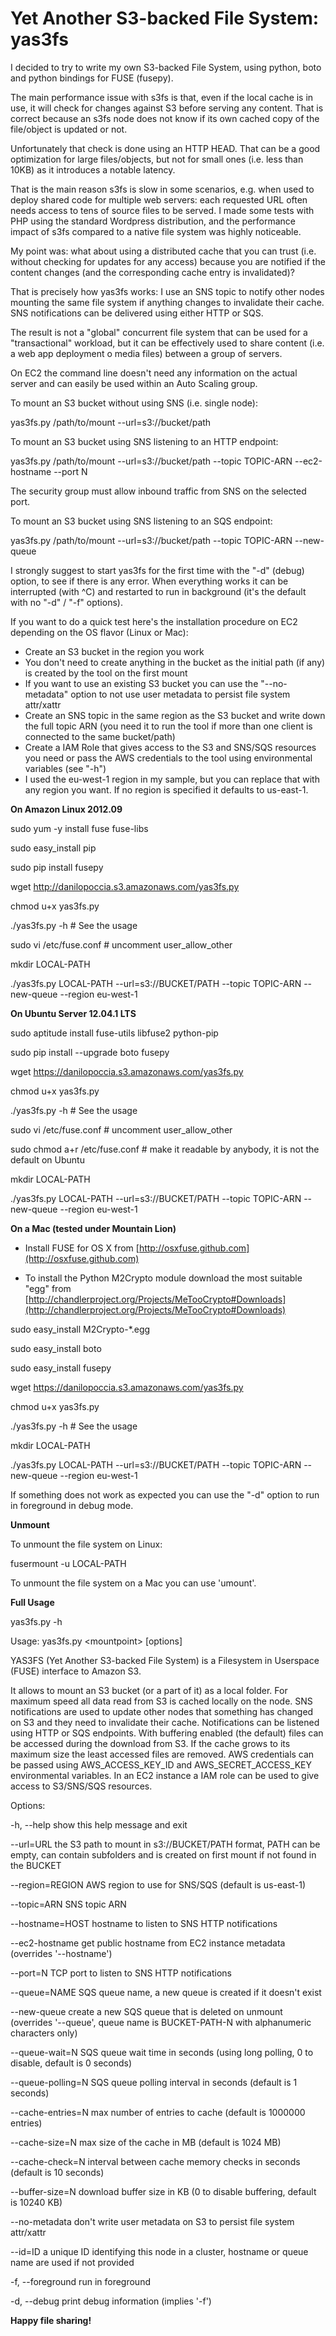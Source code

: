 # Yet Another S3-backed File System: yas3fs

I decided to try to write my own S3-backed File System, using python, boto and python bindings for FUSE (fusepy).

The main performance issue with s3fs is that, even if the local cache is in use, it will check for changes against S3 before serving any content. That is correct because an s3fs node does not know if its own cached copy of the file/object is updated or not.

Unfortunately that check is done using an HTTP HEAD. That can be a good optimization for large files/objects, but not for small ones (i.e. less than 10KB) as it introduces a notable latency.

That is the main reason s3fs is slow in some scenarios, e.g. when used to deploy shared code for multiple web servers: each requested URL often needs access to tens of source files to be served. I made some tests with PHP using the standard Wordpress distribution, and the performance impact of s3fs compared to a native file system was highly noticeable.

My point was: what about using a distributed cache that you can trust (i.e. without checking for updates for any access) because you are notified if the content changes (and the corresponding cache entry is invalidated)?

That is precisely how yas3fs works: I use an SNS topic to notify other nodes mounting the same file system if anything changes to invalidate their cache. SNS notifications can be delivered using either HTTP or SQS.

The result is not a "global" concurrent file system that can be used for a "transactional" workload, but it can be effectively used to share content (i.e. a web app deployment o media files) between a group of servers.

On EC2 the command line doesn't need any information on the actual server and can easily be used within an Auto Scaling group.

To mount an S3 bucket without using SNS (i.e. single node):

yas3fs.py /path/to/mount --url=s3://bucket/path 

To mount an S3 bucket using SNS listening to an HTTP endpoint:

yas3fs.py /path/to/mount --url=s3://bucket/path --topic TOPIC-ARN --ec2-hostname --port N

The security group must allow inbound traffic from SNS on the selected port.

To mount an S3 bucket using SNS listening to an SQS endpoint:

yas3fs.py /path/to/mount --url=s3://bucket/path --topic TOPIC-ARN --new-queue

I strongly suggest to start yas3fs for the first time with the "-d" (debug) option, to see if there is any error. When everything works it can be interrupted (with ^C) and restarted to run in background (it's the default with no "-d" / "-f" options).

If you want to do a quick test here's the installation procedure on EC2 depending on the OS flavor (Linux or Mac):

* Create an S3 bucket in the region you work
* You don't need to create anything in the bucket as the initial path (if any) is created by the tool on the first mount
* If you want to use an existing S3 bucket you can use the "--no-metadata" option to not use user metadata to persist file system attr/xattr
* Create an SNS topic in the same region as the S3 bucket and write down the full topic ARN (you need it to run the tool if more than one client is connected to the same bucket/path)
* Create a IAM Role that gives access to the S3 and SNS/SQS resources you need or pass the AWS credentials to the tool using environmental variables (see "-h")
* I used the eu-west-1 region in my sample, but you can replace that with any region you want. If no region is specified it defaults to us-east-1.

**On Amazon Linux 2012.09**

sudo yum -y install fuse fuse-libs

sudo easy_install pip

sudo pip install fusepy

wget http://danilopoccia.s3.amazonaws.com/yas3fs.py

chmod u+x yas3fs.py

./yas3fs.py -h # See the usage

sudo vi /etc/fuse.conf # uncomment user_allow_other

mkdir LOCAL-PATH

./yas3fs.py LOCAL-PATH --url=s3://BUCKET/PATH --topic TOPIC-ARN --new-queue --region eu-west-1

**On Ubuntu Server 12.04.1 LTS**

sudo aptitude install fuse-utils libfuse2 python-pip

sudo pip install --upgrade boto fusepy

wget https://danilopoccia.s3.amazonaws.com/yas3fs.py

chmod u+x yas3fs.py

./yas3fs.py -h # See the usage

sudo vi /etc/fuse.conf  # uncomment user_allow_other

sudo chmod a+r /etc/fuse.conf # make it readable by anybody, it is not the default on Ubuntu

mkdir LOCAL-PATH

./yas3fs.py LOCAL-PATH --url=s3://BUCKET/PATH --topic TOPIC-ARN --new-queue --region eu-west-1

**On a Mac (tested under Mountain Lion)**

- Install FUSE for OS X from [http://osxfuse.github.com](http://osxfuse.github.com)

- To install the Python M2Crypto module download the most suitable "egg" from [http://chandlerproject.org/Projects/MeTooCrypto#Downloads](http://chandlerproject.org/Projects/MeTooCrypto#Downloads)

sudo easy_install M2Crypto-*.egg

sudo easy_install boto

sudo easy_install fusepy

wget https://danilopoccia.s3.amazonaws.com/yas3fs.py

chmod u+x yas3fs.py

./yas3fs.py -h # See the usage

mkdir LOCAL-PATH

./yas3fs.py LOCAL-PATH --url=s3://BUCKET/PATH --topic TOPIC-ARN --new-queue --region eu-west-1

If something does not work as expected you can use the "-d" option to run in foreground in debug mode.

**Unmount**

To unmount the file system on Linux:

fusermount -u LOCAL-PATH

To unmount the file system on a Mac you can use 'umount'.

**Full Usage**

yas3fs.py -h

Usage: yas3fs.py &lt;mountpoint&gt; [options]

YAS3FS (Yet Another S3-backed File System) is a Filesystem in Userspace (FUSE) interface to Amazon S3.

It allows to mount an S3 bucket (or a part of it) as a local folder.
For maximum speed all data read from S3 is cached locally on the node.
SNS notifications are used to update other nodes that something has changed on S3 and they need to invalidate their cache.
Notifications can be listened using HTTP or SQS endpoints.
With buffering enabled (the default) files can be accessed during the download from S3.
If the cache grows to its maximum size the least accessed files are removed.
AWS credentials can be passed using AWS\_ACCESS\_KEY\_ID and AWS\_SECRET\_ACCESS\_KEY environmental variables.
In an EC2 instance a IAM role can be used to give access to S3/SNS/SQS resources.

Options:

  -h, --help         show this help message and exit

  --url=URL          the S3 path to mount in s3://BUCKET/PATH format, PATH can
                     be empty, can contain subfolders and is created on first
                     mount if not found in the BUCKET

  --region=REGION    AWS region to use for SNS/SQS (default is us-east-1)

  --topic=ARN        SNS topic ARN

  --hostname=HOST    hostname to listen to SNS HTTP notifications

  --ec2-hostname     get public hostname from EC2 instance metadata (overrides
                     '--hostname')

  --port=N           TCP port to listen to SNS HTTP notifications

  --queue=NAME       SQS queue name, a new queue is created if it doesn't
                     exist

  --new-queue        create a new SQS queue that is deleted on unmount
                     (overrides '--queue', queue name is BUCKET-PATH-N with
                     alphanumeric characters only)

  --queue-wait=N     SQS queue wait time in seconds (using long polling, 0 to
                     disable, default is 0 seconds)

  --queue-polling=N  SQS queue polling interval in seconds (default is 1
                     seconds)

  --cache-entries=N  max number of entries to cache (default is 1000000
                     entries)

  --cache-size=N     max size of the cache in MB (default is 1024 MB)

  --cache-check=N    interval between cache memory checks in seconds (default
                     is 10 seconds)

  --buffer-size=N    download buffer size in KB (0 to disable buffering,
                     default is 10240 KB)

  --no-metadata      don't write user metadata on S3 to persist file system
                     attr/xattr

  --id=ID            a unique ID identifying this node in a cluster, hostname
                     or queue name are used if not provided

  -f, --foreground   run in foreground

  -d, --debug        print debug information (implies '-f')


**Happy file sharing!**


